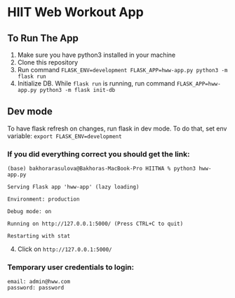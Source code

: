 # HIIT Web Workout App

## To Run The App

1. Make sure you have python3 installed in your machine
2. Clone this repository 
3. Run command `FLASK_ENV=development FLASK_APP=hww-app.py python3 -m flask run`
4. Initialize DB. While `flask run` is running, run command `FLASK_APP=hww-app.py python3 -m flask init-db`

## Dev mode
To have flask refresh on changes, run flask in dev mode. To do that, set env variable:
`export FLASK_ENV=development`

### If you did everything correct you should get the link:

`(base) bakhorarasulova@Bakhoras-MacBook-Pro HIITWA % python3 hww-app.py`

`Serving Flask app 'hww-app' (lazy loading)`

`Environment: production`
   
  `Debug mode: on`
  
  `Running on http://127.0.0.1:5000/ (Press CTRL+C to quit)`
  
  `Restarting with stat`
  
 4. Click on `http://127.0.0.1:5000/` 
 
 ### Temporary user credentials to login:
 ```
 email: admin@hww.com
 password: password
 ```
